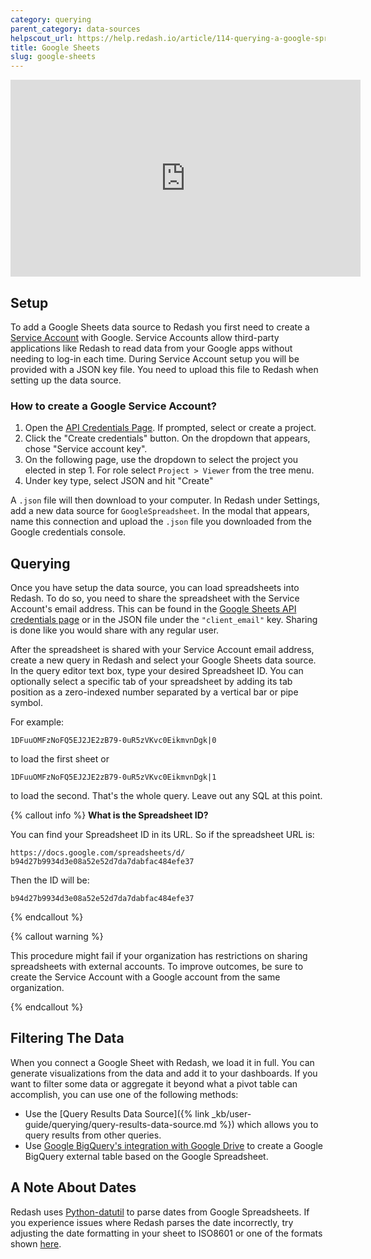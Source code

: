 ```yaml
---
category: querying
parent_category: data-sources
helpscout_url: https://help.redash.io/article/114-querying-a-google-spreadsheet
title: Google Sheets
slug: google-sheets
---
```


<iframe width="560" height="315" src="https://www.youtube.com/embed/eunlC7NFRus" frameborder="0" allow="accelerometer; autoplay; encrypted-media; gyroscope; picture-in-picture" allowfullscreen></iframe>

## Setup

To add a Google Sheets data source to Redash you first need to create a
[Service Account](https://cloud.google.com/iam/docs/understanding-service-accounts)
with Google. Service Accounts allow third-party applications like Redash to read
data from your Google apps without needing to log-in each time. During Service
Account setup you will be provided with a JSON key file. You need to upload this
file to Redash when setting up the data source.

### How to create a Google Service Account?

1. Open the
   [API Credentials Page](https://console.cloud.google.com/apis/credentials). If
   prompted, select or create a project.
2. Click the "Create credentials" button. On the dropdown that appears, chose
   "Service account key".
3. On the following page, use the dropdown to select the project you elected in
   step 1. For role select `Project > Viewer` from the tree menu.
4. Under key type, select JSON and hit "Create"

A `.json` file will then download to your computer. In Redash under Settings,
add a new data source for `GoogleSpreadsheet`. In the modal that appears, name
this connection and upload the `.json` file you downloaded from the Google
credentials console.

## Querying

Once you have setup the data source, you can load spreadsheets into Redash. To
do so, you need to share the spreadsheet with the Service Account's email
address. This can be found in the
[Google Sheets API credentials page](https://console.cloud.google.com/apis/api/sheets.googleapis.com/credentials)
or in the JSON file under the `"client_email"` key. Sharing is done like you
would share with any regular user.

After the spreadsheet is shared with your Service Account email address, create
a new query in Redash and select your Google Sheets data source. In the query
editor text box, type your desired Spreadsheet ID. You can optionally select a
specific tab of your spreadsheet by adding its tab position as a zero-indexed
number separated by a vertical bar or pipe symbol.

For example:

    1DFuuOMFzNoFQ5EJ2JE2zB79-0uR5zVKvc0EikmvnDgk|0

to load the first sheet or

    1DFuuOMFzNoFQ5EJ2JE2zB79-0uR5zVKvc0EikmvnDgk|1

to load the second. That's the whole query. Leave out any SQL at this point.

{% callout info %} **What is the Spreadsheet ID?**

You can find your Spreadsheet ID in its URL. So if the spreadsheet URL is:

    https://docs.google.com/spreadsheets/d/
    b94d27b9934d3e08a52e52d7da7dabfac484efe37

Then the ID will be:

    b94d27b9934d3e08a52e52d7da7dabfac484efe37

{% endcallout %}

{% callout warning %}

This procedure might fail if your organization has restrictions on sharing
spreadsheets with external accounts. To improve outcomes, be sure to create the
Service Account with a Google account from the same organization.

{% endcallout %}

## Filtering The Data

When you connect a Google Sheet with Redash, we load it in full. You can
generate visualizations from the data and add it to your dashboards. If you want
to filter some data or aggregate it beyond what a pivot table can accomplish,
you can use one of the following methods:

- Use the [Query Results Data
  Source]({% link _kb/user-guide/querying/query-results-data-source.md %}) which
  allows you to query results from other queries.
- Use
  [Google BigQuery's integration with Google Drive](https://cloud.google.com/blog/big-data/2016/05/bigquery-integrates-with-google-drive)
  to create a Google BigQuery external table based on the Google Spreadsheet.

## A Note About Dates

Redash uses [Python-datutil](https://dateutil.readthedocs.io/en/stable/) to
parse dates from Google Spreadsheets. If you experience issues where Redash
parses the date incorrectly, try adjusting the date formatting in your sheet to
ISO8601 or one of the formats shown
[here](https://dateutil.readthedocs.io/en/stable/examples.html#parse-examples).
